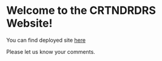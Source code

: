 # Welcome to the CRTNDRDRS Website!

You can find deployed site [here](https://www.cartonadoradores.tk)

Please let us know your comments.